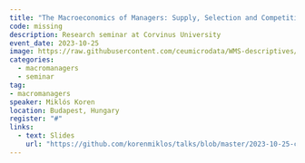 ```yaml
---
title: "The Macroeconomics of Managers: Supply, Selection and Competition"
code: missing
description: Research seminar at Corvinus University
event_date: 2023-10-25
image: https://raw.githubusercontent.com/ceumicrodata/WMS-descriptives/refs/heads/main/output/fig/tozsde.jpg
categories: 
  - macromanagers
  - seminar
tag:
- macromanagers
speaker: Miklós Koren
location: Budapest, Hungary
register: "#"
links:
  - text: Slides
    url: "https://github.com/korenmiklos/talks/blob/master/2023-10-25-corvinus/README.pdf"
---
```

